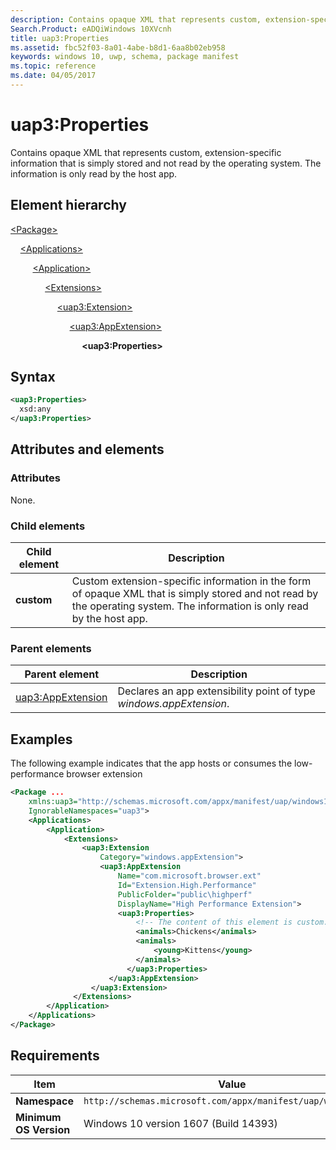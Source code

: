 ```yaml
---
description: Contains opaque XML that represents custom, extension-specific information that is simply stored and not read by the operating system.
Search.Product: eADQiWindows 10XVcnh
title: uap3:Properties
ms.assetid: fbc52f03-8a01-4abe-b8d1-6aa8b02eb958
keywords: windows 10, uwp, schema, package manifest
ms.topic: reference
ms.date: 04/05/2017
---
```


# uap3:Properties

Contains opaque XML that represents custom, extension-specific information that is simply stored and not read by the operating system. The information is only read by the host app.

## Element hierarchy

[\<Package\>](element-package.md)

&nbsp;&nbsp;&nbsp;&nbsp;[\<Applications\>](element-applications.md)

&nbsp;&nbsp;&nbsp;&nbsp; &nbsp;&nbsp;&nbsp;&nbsp;[\<Application\>](element-application.md)

&nbsp;&nbsp;&nbsp;&nbsp; &nbsp;&nbsp;&nbsp;&nbsp; &nbsp;&nbsp;&nbsp;&nbsp;[\<Extensions\>](element-1-extensions.md)

&nbsp;&nbsp;&nbsp;&nbsp; &nbsp;&nbsp;&nbsp;&nbsp; &nbsp;&nbsp;&nbsp;&nbsp; &nbsp;&nbsp;&nbsp;&nbsp;[\<uap3:Extension\>](element-uap3-extension-manual.md)

&nbsp;&nbsp;&nbsp;&nbsp; &nbsp;&nbsp;&nbsp;&nbsp; &nbsp;&nbsp;&nbsp;&nbsp; &nbsp;&nbsp;&nbsp;&nbsp; &nbsp;&nbsp;&nbsp;&nbsp;[\<uap3:AppExtension\>](element-uap3-appextension-manual.md)

&nbsp;&nbsp;&nbsp;&nbsp; &nbsp;&nbsp;&nbsp;&nbsp; &nbsp;&nbsp;&nbsp;&nbsp; &nbsp;&nbsp;&nbsp;&nbsp; &nbsp;&nbsp;&nbsp;&nbsp; &nbsp;&nbsp;&nbsp;&nbsp;**\<uap3:Properties\>**

## Syntax

```xml
<uap3:Properties>
  xsd:any
</uap3:Properties>
```

## Attributes and elements

### Attributes

None.

### Child elements

| Child element | Description |
|-|-|
| **custom** | Custom extension-specific information in the form of opaque XML that is simply stored and not read by the operating system. The information is only read by the host app. |

### Parent elements

| Parent element | Description |
|-|-|
| [uap3:AppExtension](element-uap3-appextension-manual.md) | Declares an app extensibility point of type *windows.appExtension*. |

## Examples

The following example indicates that the app hosts or consumes the low-performance browser extension

```xml
<Package ...
    xmlns:uap3="http://schemas.microsoft.com/appx/manifest/uap/windows10/3"  
    IgnorableNamespaces="uap3">
    <Applications>
        <Application>
            <Extensions>
                <uap3:Extension
                    Category="windows.appExtension">  
                    <uap3:AppExtension
                        Name="com.microsoft.browser.ext"
                        Id="Extension.High.Performance"
                        PublicFolder="public\highperf"
                        DisplayName="High Performance Extension">  
                        <uap3:Properties>  
                            <!-- The content of this element is custom. -->
                            <animals>Chickens</animals>  
                            <animals>  
                                <young>Kittens</young>  
                            </animals>  
                          </uap3:Properties>  
                      </uap3:AppExtension>  
                  </uap3:Extension>  
              </Extensions>
        </Application>
    </Applications>
</Package>
```

## Requirements

| Item | Value |
|--|--|
| **Namespace** | `http://schemas.microsoft.com/appx/manifest/uap/windows10/3` |
| **Minimum OS Version** | Windows 10 version 1607 (Build 14393) |
